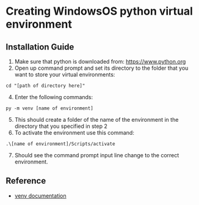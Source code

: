 # Creating WindowsOS python virtual environment

## Installation Guide
1. Make sure that python is downloaded from: https://www.python.org
2. Open up command prompt and set its directory to the folder that you want to store your virtual environments:
```
cd "[path of directory here]"
```
4. Enter the following commands:
```
py -m venv [name of environment]
```
5. This should create a folder of the name of the environment in the directory that you specified in step 2
6. To activate the environment use this command:
```
.\[name of environment]/Scripts/activate
```
7. Should see the command prompt input line change to the correct environment.

## Reference
* [venv documentation](https://docs.python.org/3/library/venv.html)
